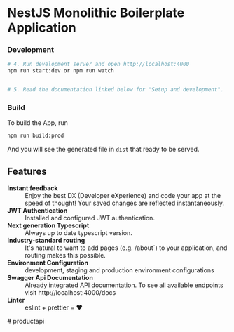 # NestJS Monolithic Boilerplate Application

### Development

```bash
# 4. Run development server and open http://localhost:4000
npm run start:dev or npm run watch


# 5. Read the documentation linked below for "Setup and development".
```

### Build

To build the App, run

```bash
npm run build:prod
```

And you will see the generated file in `dist` that ready to be served.

## Features

<dl>
  <!-- <dt><b>Quick scaffolding</b></dt>
  <dd>Create modules, services, controller - right from the CLI!</dd> -->

  <dt><b>Instant feedback</b></dt>
  <dd>Enjoy the best DX (Developer eXperience) and code your app at the speed of thought! Your saved changes are reflected instantaneously.</dd>

  <dt><b>JWT Authentication</b></dt>
  <dd>Installed and configured JWT authentication.</dd>

  <dt><b>Next generation Typescript</b></dt>
  <dd>Always up to date typescript version.</dd>

  <dt><b>Industry-standard routing</b></dt>
  <dd>It's natural to want to add pages (e.g. /about`) to your application, and routing makes this possible.</dd>

  <dt><b>Environment Configuration</b></dt>
  <dd>development, staging and production environment configurations</dd>

  <dt><b>Swagger Api Documentation</b></dt>
  <dd>Already integrated API documentation. To see all available endpoints visit http://localhost:4000/docs</dd>

  <dt><b>Linter</b></dt>
  <dd>eslint + prettier = ❤️</dd>
</dl>
# productapi
